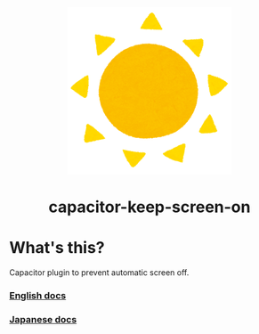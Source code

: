 <p align="center"><img src="./docs/logo.png" alt="Capacitor Keep Screen On logo"></p>
<h1 align="center">capacitor-keep-screen-on</h1>

# What's this?
Capacitor plugin to prevent automatic screen off.

### [English docs](https://github.com/go-u/capacitor-keep-screen-on/tree/master/docs/en)  

### [Japanese docs](https://github.com/go-u/capacitor-keep-screen-on/tree/master/docs/ja)
